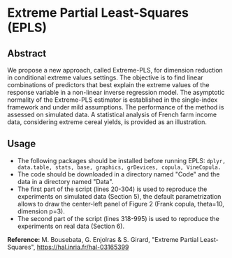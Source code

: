 # Extreme Partial Least-Squares (EPLS)


## Abstract

We propose a new approach, called Extreme-PLS, for dimension reduction in conditional extreme values settings. The objective is to find linear combinations of predictors that best explain the extreme values of the response variable in a non-linear inverse regression model. The asymptotic normality of the Extreme-PLS estimator is established in the single-index framework and under mild assumptions. The performance of the method is assessed on simulated data. A statistical analysis of French farm income data, considering extreme cereal yields, is provided as an illustration.

## Usage

- The following packages should be installed before running EPLS: 
  ```dplyr, data.table, stats, base, graphics, grDevices, copula, VineCopula.```
- The code should be downloaded in a directory named "Code" and the data in a directory named "Data".
- The first part of the script (lines 20-304) is used to reproduce the experiments on simulated data (Section 5),
  the default parametrization allows to draw the center-left panel of Figure 2 (Frank copula, theta=10, dimension p=3).
- The second part of the script (lines 318-995) is used to reproduce the experiments on real data (Section 6).

**Reference:** M. Bousebata, G. Enjolras & S. Girard, "Extreme Partial Least-Squares", https://hal.inria.fr/hal-03165399
